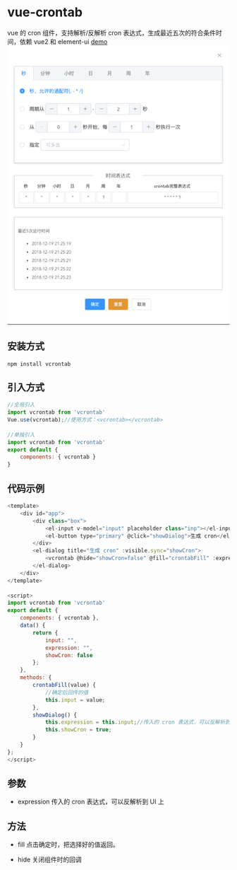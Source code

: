# vue-crontab
vue 的 cron 组件，支持解析/反解析 cron 表达式，生成最近五次的符合条件时间，依赖 vue2 和 element-ui
[demo](https://small-stone.github.io/vCrontab/dist/)
![](public/demo.png)

## 安装方式
```
npm install vcrontab
```

## 引入方式
```javascript
//全局引入
import vcrontab from 'vcrontab'
Vue.use(vcrontab);//使用方式：<vcrontab></vcrontab>

//单独引入
import vcrontab from 'vcrontab'
export default {
    components: { vcrontab }
}
```
## 代码示例
```javascript
<template>
    <div id="app">
        <div class="box">
            <el-input v-model="input" placeholder class="inp"></el-input>
            <el-button type="primary" @click="showDialog">生成 cron</el-button>
        </div>
        <el-dialog title="生成 cron" :visible.sync="showCron">
            <vcrontab @hide="showCron=false" @fill="crontabFill" :expression="expression"></vcrontab>
        </el-dialog>
    </div>
</template>

<script>
import vcrontab from 'vcrontab'
export default {
    components: { vcrontab },
    data() {
        return {
            input: "",
            expression: "",
            showCron: false
        };
    },
    methods: {
        crontabFill(value) {
            //确定后回传的值
            this.input = value;
        },
        showDialog() {
            this.expression = this.input;//传入的 cron 表达式，可以反解析到 UI 上
            this.showCron = true;
        }
    }
};
</script>

```

## 参数
- expression
传入的 cron 表达式，可以反解析到 UI 上

## 方法
- fill
点击确定时，把选择好的值返回。

- hide 
关闭组件时的回调
